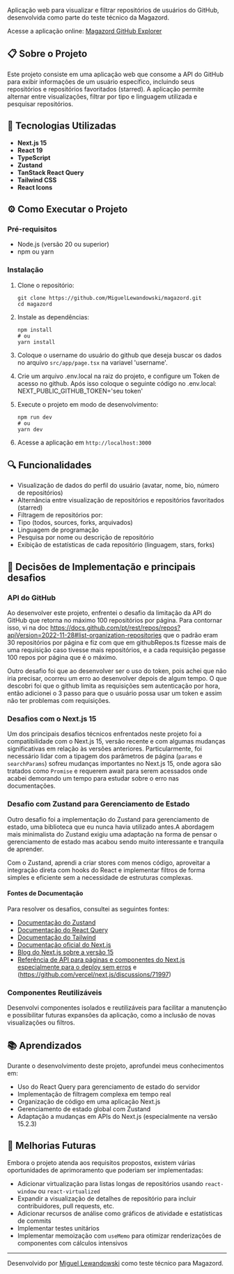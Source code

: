 Aplicação web para visualizar e filtrar repositórios de usuários do GitHub, desenvolvida como parte do teste técnico da Magazord.

Acesse a aplicação online: [Magazord GitHub Explorer](https://magazord-ou9c.vercel.app)

## 📋 Sobre o Projeto

Este projeto consiste em uma aplicação web que consome a API do GitHub para exibir informações de um usuário específico, incluindo seus repositórios e repositórios favoritados (starred). A aplicação permite alternar entre visualizações, filtrar por tipo e linguagem utilizada e pesquisar repositórios.

## 🚀 Tecnologias Utilizadas

- **Next.js 15** 
- **React 19** 
- **TypeScript** 
- **Zustand** 
- **TanStack React Query** 
- **Tailwind CSS** 
- **React Icons**

## ⚙️ Como Executar o Projeto

### Pré-requisitos
- Node.js (versão 20 ou superior)
- npm ou yarn

### Instalação

1. Clone o repositório:
   ```
   git clone https://github.com/MiguelLewandowski/magazord.git
   cd magazord
   ```

2. Instale as dependências:
   ```
   npm install
   # ou
   yarn install
   ```

3. Coloque o username do usuário do github que deseja buscar os dados no arquivo `src/app/page.tsx` na variavel 'username'.

4. Crie um arquivo .env.local na raiz do projeto, e configure um Token de acesso no github. Após isso coloque o seguinte código no .env.local: NEXT_PUBLIC_GITHUB_TOKEN='seu token'

4. Execute o projeto em modo de desenvolvimento:
   ```
   npm run dev
   # ou
   yarn dev
   ```

5. Acesse a aplicação em `http://localhost:3000`

## 🔍 Funcionalidades
- Visualização de dados do perfil do usuário (avatar, nome, bio, número de repositórios)
- Alternância entre visualização de repositórios e repositórios favoritados (starred)
- Filtragem de repositórios por:
- Tipo (todos, sources, forks, arquivados)
- Linguagem de programação
- Pesquisa por nome ou descrição de repositório
- Exibição de estatísticas de cada repositório (linguagem, stars, forks)

## 📝 Decisões de Implementação e principais desafios

### API do GitHub
Ao desenvolver este projeto, enfrentei o desafio da limitação da API do GitHub que retorna no máximo 100 repositórios por página. Para contornar isso, vi na doc https://docs.github.com/pt/rest/repos/repos?apiVersion=2022-11-28#list-organization-repositories que o padrão eram 30 repositórios por página e fiz com que em githubRepos.ts fizesse mais de uma requisição caso tivesse mais repositórios, e a cada requisição pegasse 100 repos por página que é o máximo.

Outro desafio foi que ao desenvolver ser o uso do token, pois achei que não iria precisar, ocorreu um erro ao desenvolver depois de algum tempo. O que descobri foi que o github limita as requisições sem autenticação por hora, então adicionei o 3 passo para que o usuário possa usar um token e assim não ter problemas com requisições.

### Desafios com o Next.js 15

Um dos principais desafios técnicos enfrentados neste projeto foi a compatibilidade com o Next.js 15, versão recente e com algumas mudanças significativas em relação às versões anteriores. Particularmente, foi necessário lidar com a tipagem dos parâmetros de página (`params` e `searchParams`) sofreu mudanças importantes no Next.js 15, onde agora são tratados como `Promise` e requerem await para serem acessados onde acabei demorando um tempo para estudar sobre o erro nas documentações.

### Desafio com Zustand para Gerenciamento de Estado

Outro desafio foi a implementação do Zustand para gerenciamento de estado, uma biblioteca que eu nunca havia utilizado antes.A abordagem mais minimalista do Zustand exigiu uma adaptação na forma de pensar o gerenciamento de estado mas acabou sendo muito interessante e tranquila de aprender.

Com o Zustand, aprendi a criar stores com menos código, aproveitar a integração direta com hooks do React e implementar filtros de forma simples e eficiente sem a necessidade de estruturas complexas.

#### Fontes de Documentação

Para resolver os desafios, consultei as seguintes fontes:

- [Documentação do Zustand](https://zustand.docs.pmnd.rs/getting-started/introduction)
- [Documentação do React Query](https://tanstack.com/query/latest/docs/react/overview)
- [Documentação do Tailwind](https://tailwindcss.com/docs)
- [Documentação oficial do Next.js](https://nextjs.org/docs)
- [Blog do Next.js sobre a versão 15](https://nextjs.org/blog/next-15)
- [Referência de API para páginas e componentes do Next.js especialmente para o deploy sem erros](https://nextjs.org/docs/app/api-reference/file-conventions/page) e (https://github.com/vercel/next.js/discussions/71997)

### Componentes Reutilizáveis
Desenvolvi componentes isolados e reutilizáveis para facilitar a manutenção e possibilitar futuras expansões da aplicação, como a inclusão de novas visualizações ou filtros.

## 📚 Aprendizados

Durante o desenvolvimento deste projeto, aprofundei meus conhecimentos em:
- Uso do React Query para gerenciamento de estado do servidor
- Implementação de filtragem complexa em tempo real
- Organização de código em uma aplicação Next.js
- Gerenciamento de estado global com Zustand
- Adaptação a mudanças em APIs do Next.js (especialmente na versão 15.2.3)

## 🚀 Melhorias Futuras

Embora o projeto atenda aos requisitos propostos, existem várias oportunidades de aprimoramento que poderiam ser implementadas:

- Adicionar virtualização para listas longas de repositórios usando `react-window` ou `react-virtualized`
- Expandir a visualização de detalhes de repositório para incluir contribuidores, pull requests, etc.
- Adicionar recursos de análise como gráficos de atividade e estatísticas de commits
- Implementar testes unitários 
- Implementar memoização com `useMemo` para otimizar renderizações de componentes com cálculos intensivos


---

Desenvolvido por [Miguel Lewandowski](https://github.com/MiguelLewandowski) como teste técnico para Magazord.